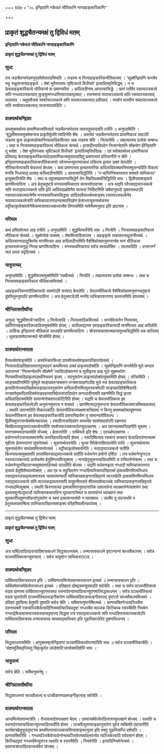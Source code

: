 +++
title = "०८ इन्द्रियाणि नकेवलं भौतिकानि नाप्याहङ्कारिकाणि"

+++


## प्राकृतं शुद्धचैतन्यमक्षं तु द्विविधं मतम्

**इन्द्रियाणि नकेवलं भौतिकानि नाप्याहङ्कारिकाणि**

**प्राकृतं शुद्धचैतन्यमक्षं तु द्विविधं मतम्**

### **सुधा**

तत्र जडचैतन्यभेदमनुपदमेवोपपादयिष्यति । जडस्य च नित्याहङ्कारिकभौतिकत्वम् । ‘सूक्ष्मेन्द्रियाणि सन्त्येव स्युः स्थूलान्यप्यहङ्कृतेः । तेषां भूतैरुपचयः सृष्टिकाले विधीयते’ इत्यादिस्मृतिसिद्धम् । न च केवलाहङ्कारिकत्वे भोतिकत्त्वे वा प्रमाणमस्ति । कपिलादीनाम् आप्तत्त्वासिद्धेः । घ्राणं पार्थिवं रसाव्यञ्जकत्वे सति गन्धव्यञ्जकत्वात् कुङ्कुमगन्धाभिव्यञ्जकघृतवत् । रसनमाप्यं रूपाव्यञ्जकत्वे सति रसव्यञ्जकत्वाद् लालावत् । चक्षुस्तैजसं स्पर्शाव्यञ्जकत्वे सति रूपव्यञ्जकत्वात् प्रदीपवत् । स्पर्शनं वायवीयं शब्दाव्यञ्जकत्वे सति स्पर्शव्यञ्जकत्वाद् व्यजनवातवदिति ।

### **वाक्यार्थचन्द्रिका**

कथमुक्तार्थस्य प्रामाणिकत्वमित्यतो जडचैतन्यभेदस्य तावत्तदुपपादयति तत्रेति ॥ अनुपदमेवेति । ‘शुद्धमीशरमामुक्तेष्वन्यत्र प्राकृतैर्युतमि’त्यादिनेति शेषः । अस्त्वेवं जडचैतन्यभेदस्य प्रामाणिकत्वं तथाऽपि जडस्य कुतः प्राकृतपदोक्तनित्यत्वादिकमित्यत आह जडस्य चेति । नित्यत्वेति । त्वप्रत्ययस्य प्रत्येकं सम्बन्धः । तथा च नित्यत्वमाहङ्कारिकत्वं भौतिकत्वं चेत्यर्थः। इत्यादीत्त्यादिपदेन नित्यान्येतानि सौक्ष्म्येण हीन्द्रियाणि तु सर्वशः । तेषां भूतैरुपचयः सृष्टिकाले विधीयते’ इत्यादिस्मृतिपरिग्रहः । एवं स्वोक्तार्थस्य प्रामाणिकत्वं प्रतिपाद्य केवलाहङ्कारिकत्वादेरप्रामाणिकत्वमुपपपादयितुं प्रमाणाभावं प्रतिजानीते न चेति । इन्द्रियाणामाहङ्कारिकत्वभौतिकत्वयोः स्वेनाप्यभ्युपगमात्कथं तन्निरास इत्यत उक्तं केवलेति । भौतिकत्वेत्यत्रापि केवलत्वं बोध्यम् । कथं प्रमाणाभाव इत्यतस्तत्त्किं कपिलादिवाक्यमभिमतमुतान्यदिति विकल्पं मनसि निधायाद्यं प्रत्याह कपिलादीनामिति ॥ आप्तत्वासिद्धेरिति । ‘न चाप्तिनिश्चयस्तत्र शक्यते व्यभिचारत’ इत्युक्तरीत्येति शेषः । तथा च तद्वाक्यप्रामाण्यासिद्धेर्न तेन विप्रतिपन्नार्थसिद्धिरिति भावः । द्वितीयमाशङ्कते घ्राणमित्यादिना । अत्र हेतुचतुष्टये मनस्यव्यभिचाराय सत्यन्तोपादानम् । अत्र यद्यपि परैरसाद्यव्यञ्जकत्वे सति रूपाद्यव्यञ्जकत्वे सति इति आदिपदप्रक्षेपेणैव सत्यन्तं निर्दिष्टमिति तथैवानुवादो युक्तस्तथाऽपि रसाव्यञ्जकत्वमात्रेणैव मनस्यव्यभिचारसिद्ध्या आदिपदवैय्यर्थ्यमाशङ्क्य रसाव्यञ्जकत्वेनेव रूपाव्यञ्जकत्वेनापि व्यभिचारवारणादन्यतमपरिग्रहेण हेत्वन्तरसूचनार्थत्वस्य तट्टीकाकृतोक्तत्वेनैकैकमात्राव्यञ्जकत्वस्यैव विणत्वमिति भावेनैवमनुवाद इति द्रष्टव्यम् ।

### **परिमल**

कथं प्रमिततेत्यत आह तत्रेति ॥ अनुपदमिति । शुद्धमित्यर्धेनेति भावः ॥ नित्येति । नित्यत्वमाहङ्कारिकत्वं भौतिकत्वं चेत्यर्थः । सूक्ष्मेत्येकं वाक्यम् । तेषामित्यादित्वपरम् । अहङ्कृतेः सकाशात्स्थूलानीत्यर्थः । कपिलकाणादाद्युक्तिरेव मानमित्यत आह कपिलादीनामिति वैशेषिकोक्तानुमानान्येव मानं भौतिकत्व इत्यतस्तान्यनूद्य निराह घ्राणमित्यादिना । मनस्यव्यभिचाराय सर्वत्र सत्यन्नोक्तिः । लालावदिति । दन्तान्तर्गं जलं लाला तद्वदित्यर्थः ।

### **यादुपत्यम्**

अनुपदमेवेति । शुद्धमीशरमामुक्तेष्विति’’त्यर्थेत्यर्थः । नित्येति । त्वप्रत्ययस्य प्रत्येकं सम्बन्धः । तथा च नित्यत्वमाहङ्कारिकत्वं भौतिकत्वमित्यर्थः ।

आहङ्कारिकत्वभौतिकत्वयोः स्वमतेऽपि सत्त्वात् केवलेति । केवलभौतिकत्वे वैशेषिकोक्तमनुमानचतुष्टयं दूषयितुमनुवदति घ्राणमित्यादिना । अत्र हेतुचष्टयेऽपि मनसि व्यभिचारवारणाय सत्यन्तमिति ज्ञातव्यम् ।

### **श्रीनिवासतीर्थीया**

अनुपदं ‘शुद्धमीशरमे’त्यादिना ॥ नित्येत्यादि । नित्यत्वादिकमित्यर्थः । सन्त्येवेत्यनेन नित्यत्वम्, उर्वरितेनाहङ्कारिकत्वादिकमुक्तमिति ज्ञेयम् । कापिलाद्यागम एवाहङ्कारिकत्वादौ मानमित्यत आह कपिलेति । तार्किक इन्द्रियाणां भौतिकतां साधयति घ्राणमित्यादिना । श्रोत्रस्याकाशात्मकत्वमुभयसिद्धमिति तन्न साधितम् । भूताकाशमेवास्मन्मते श्रोत्रमिति ज्ञेयम् ।

### **वाक्यार्थरत्नमाला**

वैय्यर्थ्यमाशङ्क्येति । अव्यभिचारसिध्या प्राप्तवैय्यर्थ्यशङ्कापरिहारायेत्यर्थः । नित्यत्वादेरप्रतिज्ञातत्वात्तदुपपादनं कथमित्यत उक्तं प्राकृतपदोक्तेति । सूक्ष्मेन्द्रियाणि सन्त्येवेति मूले कण्ठत उपात्तागमं ‘‘नित्यान्येतानि सौक्ष्मेणे’’त्यादिपदोक्तागमं च मूलीकृत्य प्राक् मूले सूक्ष्मरूपेण नित्यमपीत्यादिप्राकृतपदार्थनिरूपणं कृतम् । तदनुसारेण प्राकृतपदोक्तेत्युक्तमिति ज्ञेयम् । तत्किमिति । साङ्ख्यदीनामिति पूर्वमूले साङ्ख्यतन्त्रसमान तन्त्रमात्रग्रहणेऽपीह मूले नच केवलाहङ्कारिकत्व इत्यादिनोभयवादिप्रमेयसङ्ग्रहात्तदनुसारेण कपिलादीनामित्युत्तरवाक्येऽपि साङ्ख्यादिवैशेषिकादि तन्त्रप्रणेतृकपिलादिसर्वसङ्ग्रहस्याभिप्रेतत्वादादिपदेन कणादादीनामपि ग्रहणमिति सिद्धं कृत्वा कपिलादिवाक्यमिति सामान्येनोक्तापरकोटिरिति ज्ञेयम् । यद्यपि च केवलभौतिकत्व इव केवलाहङ्कारिकत्वेऽपि अनुमानमुत्तरत्र न शक्यते । घ्राणमित्याद्यनुमानानां केवलभौतिकत्वमात्रविषयकत्वात् । तथापि उतान्यदिति विकल्पकोटिः केवलभौतिकत्वपक्षमात्राभिप्राया न किन्तु प्रथमपक्षोक्तदूषणस्य केवलभौतिकत्व इव केवलाहङ्कारिकत्वेपि प्रसराभिप्रायेण तु सामान्यतोविकल्पः । द्वितीयमुत्तरत्राप्येवमेवेत्यवधेयम् । रसादीत्यत्रादिपदेन रूपस्येव स्पर्शशब्दयोरपि ग्रहणस्य विवक्षितत्वाद्रूपव्यञ्जकत्वेनापीति स्पर्शनव्यञ्जकत्वादेरप्युपलक्षणम् । अत एवान्यतमपरिग्रहणेति युक्तम् । वारणसम्भवादन्यतमेति योज्यम् । हेत्वन्तरेति । पार्थिवत्वे इति शेषः । एतच्चोपलक्षणम् । प्रयोगान्तरेऽप्यन्यतममात्रेणैव तत्परिहारादित्यादि ज्ञेयम् । रसादिष्वित्यत्र रसमात्रं रूपमात्रं वेत्यादिरूपेणान्यतमं गृहीत्वा हेत्वन्तराणां सूचनेत्यर्थः । सूचनार्थत्वस्येति । बुध्या विवेकेनादिपदस्येति वर्तते । सूचनार्थत्वस्य सूचनार्थत्वेन सार्थक्यमित्यस्येत्यर्थः । तट्टीकाकृतोक्तत्वेनेति । रूपाद्यव्यञ्जकत्वे सतीति किरणावल्यामुक्तावपि तत्पार्थिवरसाद्यव्यञ्जकत्वे सतीति वर्धमानेन प्रयोगो दर्शितः । तत्र वर्धमानेन्दुनाऽत्र रसाव्यञ्जकत्वादेः प्रत्येकमेव हेतुविणत्वमित्युक्तम् । नानाहेतुसूचनायादिपदमिति च रुचिदत्तेनोक्तम् । तथा च वर्धमानेन्दुरुचिदत्ताभ्यामुक्तत्वादित्यर्थः फलतीति बोध्यम् । यद्यपि वर्धमानकृता गन्धादौ व्यभिचारवारणाय द्रव्यत्वं हेतुविशेष्यतयोक्तम् । अत एव च तद्रुचिदत्तेन गन्धादिव्यभिचारपरिहारार्थं द्रव्यत्वविणमित्यभिधाय रसाद्यव्यञ्जकद्रव्यत्वमात्रस्य जलपरमाण्वादौ व्यभिचारप्रसङ्गात्तन्निवृत्तये व्यञ्जकेति द्रव्यत्वविणमित्यभिधाय रसाद्यव्यञ्जकत्वे सति व्यञ्जकद्रव्यत्वस्यापि वायूपनीतजले शीतस्पर्शव्यञ्जके व्यभिचारप्रसङ्गात्तन्निवृत्तये गन्धपदमित्युक्तम् । तथापि किरणावल्यां द्रव्यत्वविणानुपादानात्किं तावत्पर्यन्तं व्याख्यानेनेत्याशयेन तथा द्रव्यत्वशून्येऽदृष्टादौ व्यभिचारकथनादिना मूलकाराभिमतं च तात्पर्यान्तं व्याख्यानं तथा मूलकारीयदूषणसौकर्यानुसारेण च स्वयं द्रव्यत्वान्तर्भावो न व्याख्यातः । उपर्येव तु तदन्तर्भावे न हेतुस्वरूपमाश्रित्य व्यभिचारपरिहारमाशङ्क्य परिहरिष्यतीत्यवधेयम् ।





------------------------------------------------------------------------

प्राकृतं शुद्धचैतन्यमक्षं तु द्विविधं मतम्

**प्राकृतं शुद्धचैतन्यमक्षं तु द्विविधं मतम्**

### **सुधा**

अत्र पार्थि(वादित्व)वत्वादिमात्रसाधने सिद्धसाधनत्वम् । तन्मात्रत्वसाधने दृष्टान्तानां साध्यवैकल्यम् । सर्वत्र पाञ्चभौतिकत्वाभ्युपगमात् । सर्वत्र चादृष्टेन व्यभिचारा(रः)त् ।

### **वाक्यार्थचन्द्रिका**

पार्थिवत्वादिमात्रसाधन इति । पार्थिवमाप्यमित्येतावन्मात्रसाधन इत्यर्थः ॥ तन्मात्रत्वसाधन इति । पार्थिवमेवाप्यमेवेत्येतत्साधन इत्यर्थः । प्रतिज्ञातं दोषद्वयमप्युपपादति सर्वत्रेति । तथा च सर्वत्र पाञ्चभौतिकत्वं वदता घ्राणस्य पार्थिवत्वाभ्युपगमात्तथा रसनादेरप्याप्यादित्वाभ्युपगमात्सिद्धसाधनम् । सर्वत्र पाञ्चभौतिकत्वं वदता घृतादेरपि पाञ्चभौतिकत्वाङ्गीकारेण पार्थिवत्वदिमात्रत्वाङ्गीकाराद् दृष्टान्ते साध्यवैकल्यमित्यर्थः । प्रतिज्ञां दूषयित्वा हेतुमपि दूषयति सर्वत्र चेति । सर्वेष्वप्यनुमानेष्वित्यर्थः । घ्राणव्यक्तिर्गन्धव्यञ्जिकैव रसनव्यक्ती रसव्यञ्जिकैवेत्यादिनियमवत्किञ्चिददृष्टं गन्धस्यैव व्यञ्जक किञ्चिच्च रसस्यैवेति नियमेन गन्धाद्येकैकमात्रव्यञ्जकस्याप्यदृष्टस्य सिद्ध्या तत्र रसाद्यव्यञ्जकत्वे सति गन्धादिमात्रव्यञ्जकत्वेऽपि पार्थिवत्वादिमात्रस्य तन्मात्रत्वस्य चाभावाद्य्वभिचार इति गूढाभिसन्धेरिदं दूषणाभिधानम् ।

### **परिमल**

सिद्धसाधनत्वमिति । प्रागुक्तस्मृत्येन्द्रियाणां पाञ्चभौतिकत्वोपगमादिति भावः ॥ सर्वत्र पाञ्चभौतिकत्वेति । ‘संज्ञामूर्तिक्लृप्तिस्तु त्रिवृत्कुर्वत उपदेशादि’त्यत्रोक्तदिशेति भावः ।

### **यादुपत्यं**

सर्वत्र चेति । सर्वेष्वनुमानेषु ।

### **श्रीनिवासतीर्थीया**

सिद्धसाधनत्वं साध्यवैकल्यं च पञ्चीकरणपक्षमङ्गीकृत्याह सर्वत्रेति ।

### **वाक्यार्थरत्नमाला**

आप्यमित्येतावन्मात्रेति । तैजसत्वादेरुपलक्षणं चेदम् । एवमाप्यमेवेत्येतदित्यत्राप्युपलक्षणं बोध्यम् । वक्ष्यति च रसनादेरप्याप्यादित्वाभ्युपगमादित्यादीति ज्ञेयम् । तत्सर्वेत्युत्तरशङ्कानुसारेण पूर्वत्र व्यक्तिवि एवायातीति कार्यमात्रहेतुभूतादृष्टस्य कथमितराव्यञ्जकत्वमित्याशङ्कानुदय इति वक्तुं गूढाभिसन्धिं दर्शयति । घ्राणव्यक्तिरिति । गन्धव्यञ्जिकैवेत्यादेर्नान्यव्यञ्जिकेत्यर्थाद्भवत्येव व्यञ्जिकेत्यादि पर्यवसानं ज्ञेयम् । किञ्चिददृष्टं गन्धस्यैवेत्युत्तरत्र वक्ष्यति च रसस्यैवेति । नियमेनेति । इत्यादिनियमेनेत्यर्थः । एवमन्यत्राप्यादिपदान्तर्भावेन योज्यम् ।

